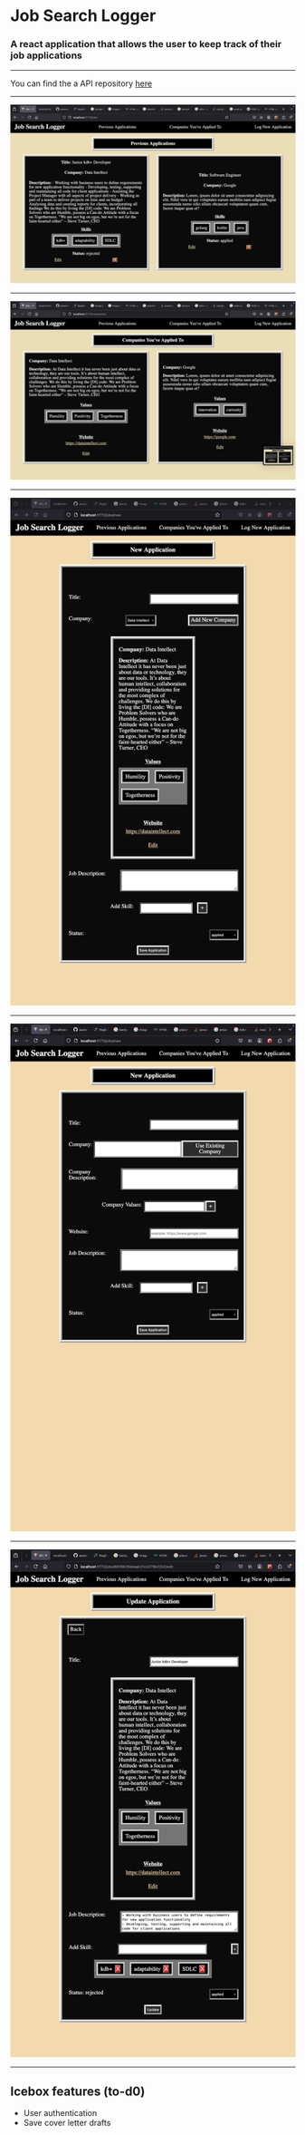 # Job Search Logger
### A react application that allows the user to keep track of their job applications
---

You can find the a API repository [here](https://github.com/awatersny/jobSearchLoggerAPI)

---

![](src/assets/0.png)

---

![](src/assets/1.png)

---

![](src/assets/2.png)

---

![](src/assets/3.png)

---

![](src/assets/4.png)

---
## Icebox features (to-d0)
- User authentication
- Save cover letter drafts